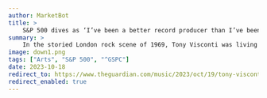 ```yaml
---
author: MarketBot
title: >
    S&P 500 dives as ‘I’ve been a better record producer than I’ve been a husband’
summary: >
    In the storied London rock scene of 1969, Tony Visconti was living a dream, even if he didn’t know the full extent of it at the time. “I used to have these soirees at my apartment in Earl’s Court and, on any given night, I would have Marc Bolan and David Bowie there, and the three of us would be jamming,” he said. “I never thought to record any of that because I had no idea they were going to become legends.”
image: down1.png
tags: ["Arts", "S&P 500", "^GSPC"]
date: 2023-10-18
redirect_to: https://www.theguardian.com/music/2023/oct/19/tony-visconti-record-producer-david-bowie-marc-bolan
redirect_enabled: true
---
```

